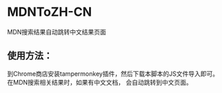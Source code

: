 # MDNToZH-CN

MDN搜索结果自动跳转中文结果页面

## 使用方法：



到Chrome商店安装tampermonkey插件，然后下载本脚本的JS文件导入即可。在MDN搜索相关结果时，如果有中文文档，
会自动跳转到中文页面。
